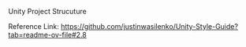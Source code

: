 Unity Project Strucuture

Reference Link: https://github.com/justinwasilenko/Unity-Style-Guide?tab=readme-ov-file#2.8
